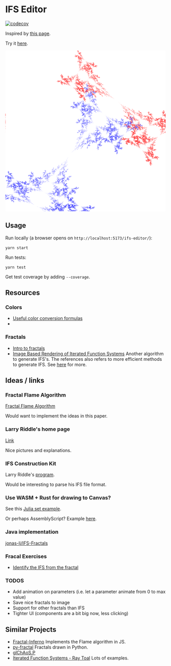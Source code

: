 # IFS Editor

[![codecov](https://codecov.io/gh/FredrikMeyer/ifs-editor/branch/master/graph/badge.svg?token=27KZGYYA4R)](https://codecov.io/gh/FredrikMeyer/ifs-editor)

Inspired by [this page](http://paulbourke.net/fractals/ifs/).

Try it [here](https://blog.fredrikmeyer.net/ifs-editor/).

![Illustration of IFS.](./ifs.png)

## Usage

Run locally (a browser opens on `http://localhost:5173/ifs-editor/`):

```
yarn start
```

Run tests:

```
yarn test
```

Get test coverage by adding `--coverage`.

## Resources

### Colors

- [Useful color conversion formulas](https://color.lukas-stratmann.com/color-systems/hsl.html)
-

### Fractals

- [Intro to fractals](https://users.math.yale.edu/public_html/People/frame/Fractals/Labs/IFSLab/IFSLab.html)
- [Image Based Rendering of Iterated Function Systems](https://www.uni-konstanz.de/mmsp/pubsys/publishedFiles/WiSa04.pdf) Another algorithm to generate IFS's. The references also refers to more efficient methods to generate IFS. See [here](https://www.win.tue.nl/~vanwijk/ibifs/) for more.

## Ideas / links

### Fractal Flame Algorithm

[Fractal Flame Algorithm](https://flam3.com/flame_draves.pdf)

Would want to implement the ideas in this paper.

### Larry Riddle's home page

[Link](https://larryriddle.agnesscott.org/ifs/ifs.htm)

Nice pictures and explanations.

### IFS Construction Kit

Larry Riddle's [program](https://larryriddle.agnesscott.org/ifskit/gallery/gallery.htm).

Would be interesting to parse his IFS file format.

### Use WASM + Rust for drawing to Canvas?

See this [Julia set example](https://rustwasm.github.io/wasm-bindgen/examples/julia.html).

Or perhaps AssemblyScript? Example [here](https://www.assemblyscript.org/examples/interference.html).

### Java implementation

[jonas-lj/IFS-Fractals](https://github.com/jonas-lj/IFS-Fractals)

### Fracal Exercises

- [Identify the IFS from the fractal](https://users.math.yale.edu/public_html/People/frame/Fractals/Labs/IFSLab/IFSLab.html)

### TODOS

- Add animation on parameters (i.e. let a parameter animate from 0 to max value)
- Save nice fractals to image
- Support for other fractals than IFS
- Tighter UI (components are a bit big now, less clicking)

## Similar Projects

- [Fractal-Inferno](https://github.com/tariqksoliman/Fractal-Inferno) Implements the Flame algorithm in JS.
- [py-fractal](https://github.com/pysrc/fractal) Fractals drawn in Python.
- [glChAoS.P](https://github.com/BrutPitt/glChAoS.P "C++ project/app or generating many types of fractals")
- [Iterated Function Systems - Ray Toal](https://cs.lmu.edu/~ray/notes/ifs/) Lots of examples.
